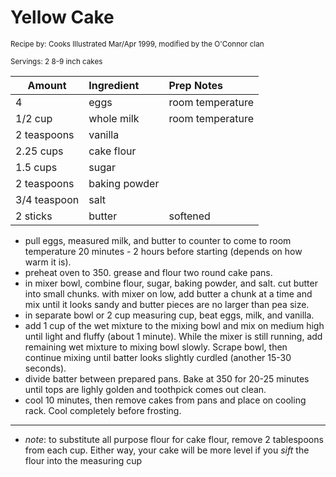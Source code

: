 # Yellow Cake

<small>Recipe by: Cooks Illustrated Mar/Apr 1999, modified by the O'Connor clan</small>

<small>Servings: 2 8-9 inch cakes</small>

| Amount        | Ingredient   | Prep Notes                                  |
| ------------- | :----------- | :------------------------------------------ |
| 4             | eggs         | room temperature                            |
| 1/2 cup       | whole milk   | room temperature                            |
| 2 teaspoons   | vanilla      |                                             |
| 2.25 cups     | cake flour   |                                             |
| 1.5 cups      | sugar        |                                             |
| 2 teaspoons   | baking powder|                                             |
| 3/4 teaspoon  | salt         |                                             |
| 2 sticks      | butter       | softened                                    |

- pull eggs, measured milk, and butter to counter to come to room temperature 20 minutes - 2 hours before starting (depends on how warm it is).
- preheat oven to 350. grease and flour two round cake pans.
- in mixer bowl, combine flour, sugar, baking powder, and salt. cut butter into small chunks. with mixer on low, add butter a chunk at a time and mix until it looks sandy and butter pieces are no larger than pea size.
- in separate bowl or 2 cup measuring cup, beat eggs, milk, and vanilla. 
- add 1 cup of the wet mixture to the mixing bowl and mix on medium high until light and fluffy (about 1 minute). While the mixer is still running, add remaining wet mixture to mixing bowl slowly. Scrape bowl, then continue mixing until batter looks slightly curdled (another 15-30 seconds).
- divide batter between prepared pans. Bake at 350 for 20-25 minutes until tops are lighly golden and toothpick comes out clean.
- cool 10 minutes, then remove cakes from pans and place on cooling rack. Cool completely before frosting.

---

- _note_: to substitute all purpose flour for cake flour, remove 2 tablespoons from each cup. Either way, your cake will be more level if you *sift* the flour into the measuring cup

<!-- Tags:
- cake
- vegetarian
- oven
-->